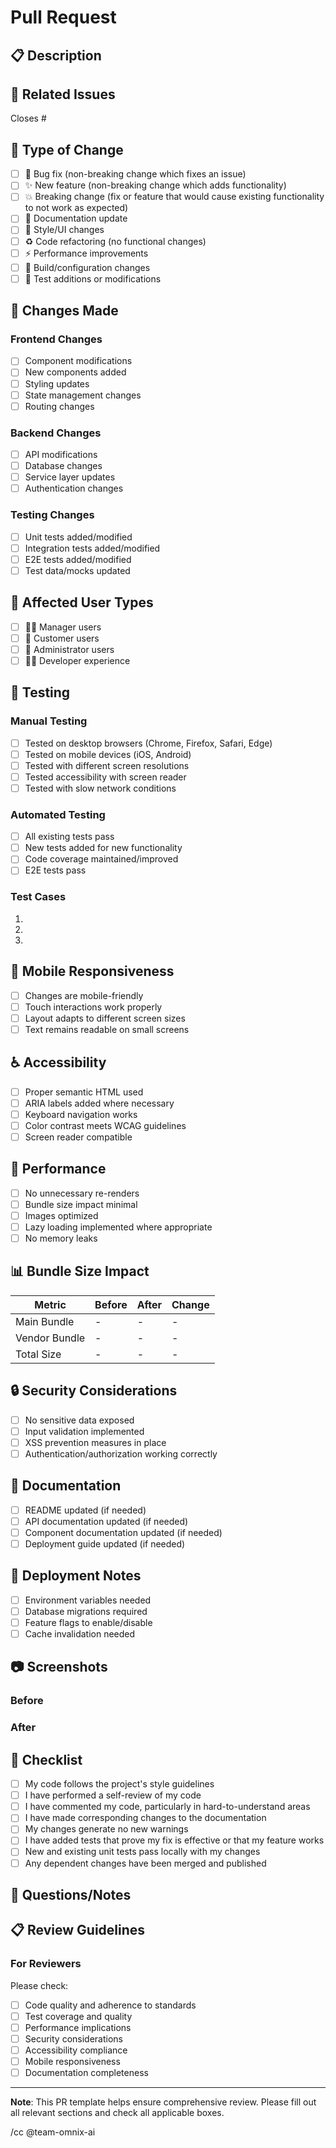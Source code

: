 # Pull Request

## 📋 Description

<!-- Provide a brief description of the changes in this PR -->

## 🔗 Related Issues

<!-- Link to any related issues -->
Closes #<!-- issue number -->

## 🚀 Type of Change

<!-- Mark the relevant option with an "x" -->

- [ ] 🐛 Bug fix (non-breaking change which fixes an issue)
- [ ] ✨ New feature (non-breaking change which adds functionality)
- [ ] 💥 Breaking change (fix or feature that would cause existing functionality to not work as expected)
- [ ] 📝 Documentation update
- [ ] 🎨 Style/UI changes
- [ ] ♻️ Code refactoring (no functional changes)
- [ ] ⚡ Performance improvements
- [ ] 🔧 Build/configuration changes
- [ ] 🧪 Test additions or modifications

## 🔧 Changes Made

<!-- Describe the changes you made in detail -->

### Frontend Changes
- [ ] Component modifications
- [ ] New components added
- [ ] Styling updates
- [ ] State management changes
- [ ] Routing changes

### Backend Changes
- [ ] API modifications
- [ ] Database changes
- [ ] Service layer updates
- [ ] Authentication changes

### Testing Changes
- [ ] Unit tests added/modified
- [ ] Integration tests added/modified
- [ ] E2E tests added/modified
- [ ] Test data/mocks updated

## 📱 Affected User Types

<!-- Mark which user types are affected -->

- [ ] 👨‍💼 Manager users
- [ ] 👥 Customer users
- [ ] 🔧 Administrator users
- [ ] 👨‍💻 Developer experience

## 🧪 Testing

<!-- Describe how you tested your changes -->

### Manual Testing
- [ ] Tested on desktop browsers (Chrome, Firefox, Safari, Edge)
- [ ] Tested on mobile devices (iOS, Android)
- [ ] Tested with different screen resolutions
- [ ] Tested accessibility with screen reader
- [ ] Tested with slow network conditions

### Automated Testing
- [ ] All existing tests pass
- [ ] New tests added for new functionality
- [ ] Code coverage maintained/improved
- [ ] E2E tests pass

### Test Cases
<!-- List specific test cases you performed -->

1. 
2. 
3. 

## 📱 Mobile Responsiveness

- [ ] Changes are mobile-friendly
- [ ] Touch interactions work properly
- [ ] Layout adapts to different screen sizes
- [ ] Text remains readable on small screens

## ♿ Accessibility

- [ ] Proper semantic HTML used
- [ ] ARIA labels added where necessary
- [ ] Keyboard navigation works
- [ ] Color contrast meets WCAG guidelines
- [ ] Screen reader compatible

## 🚀 Performance

- [ ] No unnecessary re-renders
- [ ] Bundle size impact minimal
- [ ] Images optimized
- [ ] Lazy loading implemented where appropriate
- [ ] No memory leaks

## 📊 Bundle Size Impact

<!-- If applicable, include bundle size analysis -->

| Metric | Before | After | Change |
|--------|--------|-------|--------|
| Main Bundle | - | - | - |
| Vendor Bundle | - | - | - |
| Total Size | - | - | - |

## 🔒 Security Considerations

- [ ] No sensitive data exposed
- [ ] Input validation implemented
- [ ] XSS prevention measures in place
- [ ] Authentication/authorization working correctly

## 📖 Documentation

- [ ] README updated (if needed)
- [ ] API documentation updated (if needed)
- [ ] Component documentation updated (if needed)
- [ ] Deployment guide updated (if needed)

## 🎯 Deployment Notes

<!-- Any special deployment considerations -->

- [ ] Environment variables needed
- [ ] Database migrations required
- [ ] Feature flags to enable/disable
- [ ] Cache invalidation needed

## 📷 Screenshots

<!-- Include screenshots showing before/after or new functionality -->

### Before
<!-- Screenshot of current state -->

### After
<!-- Screenshot of new state -->

## 🚦 Checklist

- [ ] My code follows the project's style guidelines
- [ ] I have performed a self-review of my code
- [ ] I have commented my code, particularly in hard-to-understand areas
- [ ] I have made corresponding changes to the documentation
- [ ] My changes generate no new warnings
- [ ] I have added tests that prove my fix is effective or that my feature works
- [ ] New and existing unit tests pass locally with my changes
- [ ] Any dependent changes have been merged and published

## 🤔 Questions/Notes

<!-- Any questions or additional notes for reviewers -->

## 📋 Review Guidelines

### For Reviewers

Please check:
- [ ] Code quality and adherence to standards
- [ ] Test coverage and quality
- [ ] Performance implications
- [ ] Security considerations
- [ ] Accessibility compliance
- [ ] Mobile responsiveness
- [ ] Documentation completeness

---

**Note**: This PR template helps ensure comprehensive review. Please fill out all relevant sections and check all applicable boxes.

/cc @team-omnix-ai